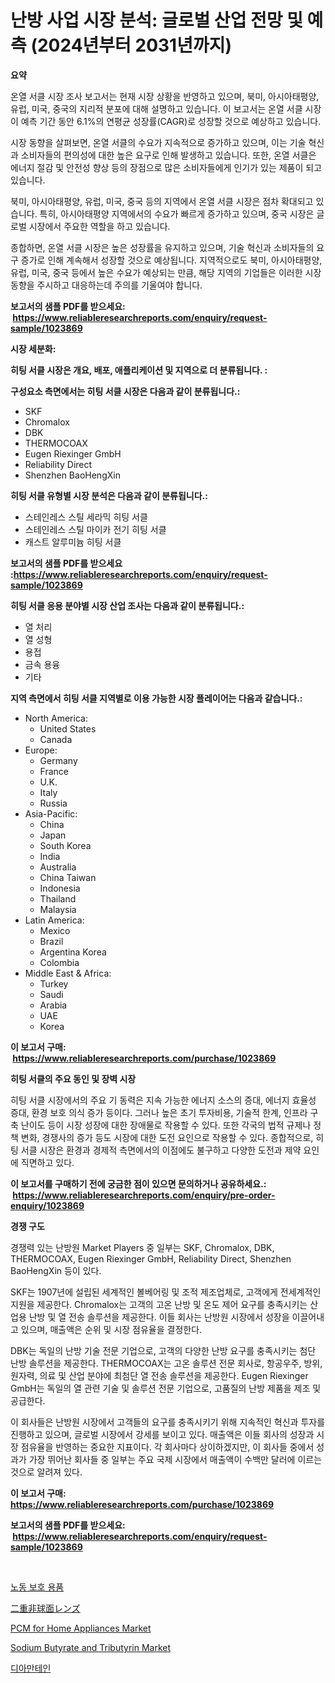 <p><h1>난방 사업 시장 분석: 글로벌 산업 전망 및 예측 (2024년부터 2031년까지)</h1></p><p><strong>요약</strong></p>
<p><p>온열 서클 시장 조사 보고서는 현재 시장 상황을 반영하고 있으며, 북미, 아시아태평양, 유럽, 미국, 중국의 지리적 분포에 대해 설명하고 있습니다. 이 보고서는 온열 서클 시장이 예측 기간 동안 6.1%의 연평균 성장률(CAGR)로 성장할 것으로 예상하고 있습니다.</p><p>시장 동향을 살펴보면, 온열 서클의 수요가 지속적으로 증가하고 있으며, 이는 기술 혁신과 소비자들의 편의성에 대한 높은 요구로 인해 발생하고 있습니다. 또한, 온열 서클은 에너지 절감 및 안전성 향상 등의 장점으로 많은 소비자들에게 인기가 있는 제품이 되고 있습니다.</p><p>북미, 아시아태평양, 유럽, 미국, 중국 등의 지역에서 온열 서클 시장은 점차 확대되고 있습니다. 특히, 아시아태평양 지역에서의 수요가 빠르게 증가하고 있으며, 중국 시장은 글로벌 시장에서 주요한 역할을 하고 있습니다.</p><p>종합하면, 온열 서클 시장은 높은 성장률을 유지하고 있으며, 기술 혁신과 소비자들의 요구 증가로 인해 계속해서 성장할 것으로 예상됩니다. 지역적으로도 북미, 아시아태평양, 유럽, 미국, 중국 등에서 높은 수요가 예상되는 만큼, 해당 지역의 기업들은 이러한 시장 동향을 주시하고 대응하는데 주의를 기울여야 합니다.</p></p>
<p><strong>보고서의 샘플 PDF를 받으세요: &nbsp;<a href="https://www.reliableresearchreports.com/enquiry/request-sample/1023869">https://www.reliableresearchreports.com/enquiry/request-sample/1023869</a></strong></p>
<p><strong>시장 세분화:</strong></p>
<p><strong> 히팅 서클 시장은 개요, 배포, 애플리케이션 및 지역으로 더 분류됩니다. :</strong></p>
<p><strong>구성요소 측면에서는 히팅 서클 시장은 다음과 같이 분류됩니다.:</strong></p>
<p><ul><li>SKF</li><li>Chromalox</li><li>DBK</li><li>THERMOCOAX</li><li>Eugen Riexinger GmbH</li><li>Reliability Direct</li><li>Shenzhen BaoHengXin</li></ul></p>
<p><strong> 히팅 서클 유형별 시장 분석은 다음과 같이 분류됩니다.:</strong></p>
<p><ul><li>스테인레스 스틸 세라믹 히팅 서클</li><li>스테인레스 스틸 마이카 전기 히팅 서클</li><li>캐스트 알루미늄 히팅 서클</li></ul></p>
<p><strong>보고서의 샘플 PDF를 받으세요 :<a href="https://www.reliableresearchreports.com/enquiry/request-sample/1023869">https://www.reliableresearchreports.com/enquiry/request-sample/1023869</a></strong></p>
<p><strong> 히팅 서클 응용 분야별 시장 산업 조사는 다음과 같이 분류됩니다.:</strong></p>
<p><ul><li>열 처리</li><li>열 성형</li><li>용접</li><li>금속 용융</li><li>기타</li></ul></p>
<p><strong>지역 측면에서 히팅 서클 지역별로 이용 가능한 시장 플레이어는 다음과 같습니다.:</strong></p>
<p><ul>
    <li>
        North America:
        <ul>
            <li>United States</li>
            <li>Canada</li>
        </ul>
    </li>
    <li>
        Europe:
        <ul>
            <li>Germany</li>
            <li>France</li>
            <li>U.K.</li>
            <li>Italy</li>
            <li>Russia</li>
        </ul>
    </li>
    <li>
        Asia-Pacific:
        <ul>
            <li>China</li>
            <li>Japan</li>
            <li>South Korea</li>
            <li>India</li>
            <li>Australia</li>
            <li>China Taiwan</li>
            <li>Indonesia</li>
            <li>Thailand</li>
            <li>Malaysia</li>
        </ul>
    </li>
    <li>
        Latin America:
        <ul>
            <li>Mexico</li>
            <li>Brazil</li>
            <li>Argentina Korea</li>
            <li>Colombia</li>
        </ul>
    </li>
    <li>
        Middle East & Africa:
        <ul>
            <li>Turkey</li>
            <li>Saudi</li>
            <li>Arabia</li>
            <li>UAE</li>
            <li>Korea</li>
        </ul>
    </li>
    </ul></p>
<p><strong>이 보고서 구매: &nbsp;<a href="https://www.reliableresearchreports.com/purchase/1023869">https://www.reliableresearchreports.com/purchase/1023869</a></strong></p>
<p><strong>히팅 서클의 주요 동인 및 장벽 시장</strong></p>
<p><p>히팅 서클 시장에서의 주요 기 동력은 지속 가능한 에너지 소스의 증대, 에너지 효율성 증대, 환경 보호 의식 증가 등이다. 그러나 높은 초기 투자비용, 기술적 한계, 인프라 구축 난이도 등이 시장 성장에 대한 장애물로 작용할 수 있다. 또한 각국의 법적 규제나 정책 변화, 경쟁사의 증가 등도 시장에 대한 도전 요인으로 작용할 수 있다. 종합적으로, 히팅 서클 시장은 환경과 경제적 측면에서의 이점에도 불구하고 다양한 도전과 제약 요인에 직면하고 있다.</p></p>
<p><strong>이 보고서를 구매하기 전에 궁금한 점이 있으면 문의하거나 공유하세요.: &nbsp;<a href="https://www.reliableresearchreports.com/enquiry/pre-order-enquiry/1023869">https://www.reliableresearchreports.com/enquiry/pre-order-enquiry/1023869</a></strong></p>
<p><strong>경쟁 구도</strong></p>
<p><p>경쟁력 있는 난방원 Market Players 중 일부는 SKF, Chromalox, DBK, THERMOCOAX, Eugen Riexinger GmbH, Reliability Direct, Shenzhen BaoHengXin 등이 있다. </p><p>SKF는 1907년에 설립된 세계적인 볼베어링 및 조적 제조업체로, 고객에게 전세계적인 지원을 제공한다. Chromalox는 고객의 고온 난방 및 온도 제어 요구를 충족시키는 산업용 난방 및 열 전송 솔루션을 제공한다. 이들 회사는 난방원 시장에서 성장을 이끌어내고 있으며, 매출액은 순위 및 시장 점유율을 결정한다.</p><p>DBK는 독일의 난방 기술 전문 기업으로, 고객의 다양한 난방 요구를 충족시키는 첨단 난방 솔루션을 제공한다. THERMOCOAX는 고온 솔루션 전문 회사로, 항공우주, 방위, 원자력, 의료 및 산업 분야에 최첨단 열 전송 솔루션을 제공한다. Eugen Riexinger GmbH는 독일의 열 관련 기술 및 솔루션 전문 기업으로, 고품질의 난방 제품을 제조 및 공급한다.</p><p>이 회사들은 난방원 시장에서 고객들의 요구를 충족시키기 위해 지속적인 혁신과 투자를 진행하고 있으며, 글로벌 시장에서 강세를 보이고 있다. 매출액은 이들 회사의 성장과 시장 점유율을 반영하는 중요한 지표이다. 각 회사마다 상이하겠지만, 이 회사들 중에서 성과가 가장 뛰어난 회사들 중 일부는 주요 국제 시장에서 매출액이 수백만 달러에 이르는 것으로 알려져 있다.</p></p>
<p><strong>이 보고서 구매: &nbsp; <a href="https://www.reliableresearchreports.com/purchase/1023869">https://www.reliableresearchreports.com/purchase/1023869</a></strong></p>
<p><strong>보고서의 샘플 PDF를 받으세요: &nbsp;<a href="https://www.reliableresearchreports.com/enquiry/request-sample/1023869">https://www.reliableresearchreports.com/enquiry/request-sample/1023869</a></strong><strong></strong></p>
<p>&nbsp;</p>
<p><p><a href="https://github.com/oajzkywllm460/Market-Research-Report-List-1/blob/main/6248095396.md">노동 보호 용품</a></p><p><a href="https://github.com/cbigkbh02719/Market-Research-Report-List-1/blob/main/2498669705.md">二重非球面レンズ</a></p><p><a href="https://github.com/angelajermaine/Market-Research-Report-List-2/blob/main/pcm-for-home-appliances-market.md">PCM for Home Appliances Market</a></p><p><a href="https://github.com/provorikovar/Market-Research-Report-List-3/blob/main/sodium-butyrate-and-tributyrin-market.md">Sodium Butyrate and Tributyrin Market</a></p><p><a href="https://medium.com/@gabrielblanda5656/%EB%8B%A4%EC%9D%B4%EC%95%84%EB%A7%8C%ED%83%84-%EC%8B%9C%EC%9E%A5-2031%EB%85%84%EA%B9%8C%EC%A7%80%EC%9D%98-%EB%8F%99%ED%96%A5-%EC%98%88%EC%B8%A1-%EB%B0%8F-%EA%B2%BD%EC%9F%81-%EB%B6%84%EC%84%9D-ede10fa00ff9">디아만테인</a></p></p>